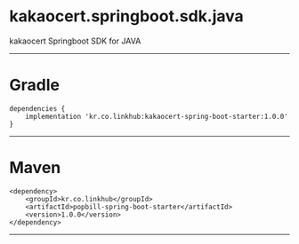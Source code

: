 kakaocert.springboot.sdk.java
================

kakaocert Springboot SDK for JAVA

-----

Gradle
================
    dependencies {
        implementation 'kr.co.linkhub:kakaocert-spring-boot-starter:1.0.0'
    }

------------
Maven
================
    <dependency>
        <groupId>kr.co.linkhub</groupId>
        <artifactId>popbill-spring-boot-starter</artifactId>
        <version>1.0.0</version>
    </dependency>
------------
